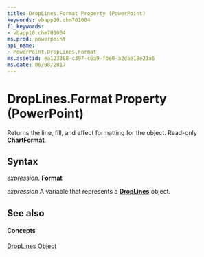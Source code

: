 ```yaml
---
title: DropLines.Format Property (PowerPoint)
keywords: vbapp10.chm701004
f1_keywords:
- vbapp10.chm701004
ms.prod: powerpoint
api_name:
- PowerPoint.DropLines.Format
ms.assetid: ea123388-c397-c6a9-fbe0-a2dae18e21a6
ms.date: 06/08/2017
---
```



# DropLines.Format Property (PowerPoint)

Returns the line, fill, and effect formatting for the object. Read-only  **[ChartFormat](PowerPoint.ChartFormat.md)**.


## Syntax

 _expression_. **Format**

 _expression_ A variable that represents a **[DropLines](PowerPoint.DropLines.md)** object.


## See also


#### Concepts



[DropLines Object](PowerPoint.DropLines.md)

